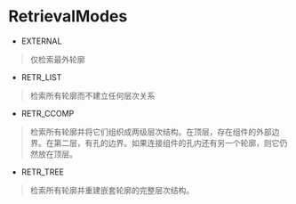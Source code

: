 # RetrievalModes

* EXTERNAL
> 仅检索最外轮廓
* RETR_LIST
> 检索所有轮廓而不建立任何层次关系
* RETR_CCOMP
> 检索所有轮廓并将它们组织成两级层次结构。在顶层，存在组件的外部边界。在第二层，有孔的边界。如果连接组件的孔内还有另一个轮廓，则它仍然放在顶层。
* RETR_TREE
> 检索所有轮廓并重建嵌套轮廓的完整层次结构。